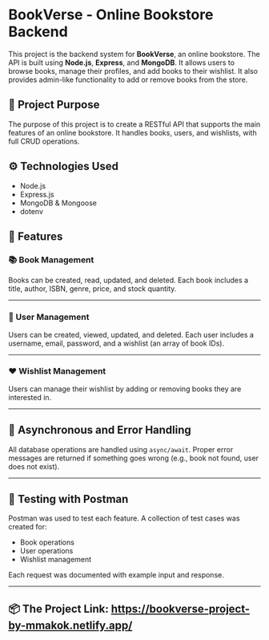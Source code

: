 # BookVerse - Online Bookstore Backend

This project is the backend system for **BookVerse**, an online bookstore. The API is built using **Node.js**, **Express**, and **MongoDB**. It allows users to browse books, manage their profiles, and add books to their wishlist. It also provides admin-like functionality to add or remove books from the store.

## 📌 Project Purpose

The purpose of this project is to create a RESTful API that supports the main features of an online bookstore. It handles books, users, and wishlists, with full CRUD operations.

## ⚙️ Technologies Used

- Node.js  
- Express.js  
- MongoDB & Mongoose  
- dotenv  
  

## 📁 Features

### 📚 Book Management

Books can be created, read, updated, and deleted. Each book includes a title, author, ISBN, genre, price, and stock quantity.

---

### 👤 User Management

Users can be created, viewed, updated, and deleted. Each user includes a username, email, password, and a wishlist (an array of book IDs).

---

### ❤️ Wishlist Management

Users can manage their wishlist by adding or removing books they are interested in.

---

## 🔐 Asynchronous and Error Handling

All database operations are handled using `async/await`. Proper error messages are returned if something goes wrong (e.g., book not found, user does not exist).

---

## 🧪 Testing with Postman

Postman was used to test each feature. A collection of test cases was created for:

- Book operations  
- User operations  
- Wishlist management  

Each request was documented with example input and response.

---

## 📦 The Project Link: https://bookverse-project-by-mmakok.netlify.app/
